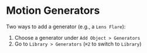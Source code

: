 # Motion Generators

Two ways to add a generator (e.g., a `Lens Flare`):

1. Choose a generator under `Add Object > Generators`
2. Go to `Library > Generators` (`⌘2` to switch to `Library`)
